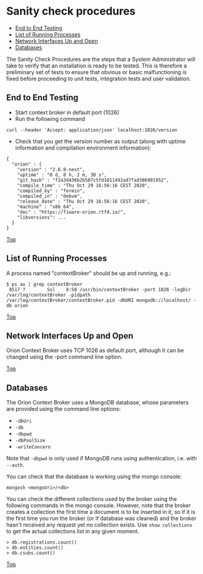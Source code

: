 # <a name="top"></a>Sanity check procedures

* [End to End Testing](#end-to-end-testing)
* [List of Running Processes](#list-of-running-processes)
* [Network Interfaces Up and Open](#network-interfaces-up-and-open)
* [Databases](#databases)

The Sanity Check Procedures are the steps that a System Administrator will take to verify that an installation is
ready to be tested. This is therefore a preliminary set of tests to ensure that obvious or basic malfunctioning
is fixed before proceeding to unit tests, integration tests and user validation.

## End to End Testing

-   Start context broker in default port (1026)
-   Run the following command

```
curl --header 'Accept: application/json' localhost:1026/version
```

-   Check that you get the version number as output (along with uptime
    information and compilation environment information):

```
{
  "orion" : {
    "version" : "2.6.0-next",
    "uptime" : "0 d, 0 h, 2 m, 30 s",
    "git_hash" : "f2a3d436b2b507c5fd1611492ad7fad386901952",
    "compile_time" : "Thu Oct 29 16:56:16 CEST 2020",
    "compiled_by" : "fermin",
    "compiled_in" : "debvm",
    "release_date" : "Thu Oct 29 16:56:16 CEST 2020",
    "machine" : "x86_64",
    "doc" : "https://fiware-orion.rtfd.io/",
    "libversions": ...
  }
}
```

[Top](#top)

## List of Running Processes

A process named "contextBroker" should be up and running, e.g.:

```
$ ps ax | grep contextBroker
 8517 ?        Ssl    8:58 /usr/bin/contextBroker -port 1026 -logDir /var/log/contextBroker -pidpath /var/log/contextBroker/contextBroker.pid -dbURI mongodb://localhost/ -db orion
```

[Top](#top)

## Network Interfaces Up and Open

Orion Context Broker uses TCP 1026 as default port, although it can be
changed using the -port command line option.

[Top](#top)

## Databases

The Orion Context Broker uses a MongoDB database, whose parameters are
provided using the command line options:

* `-dbUri`
* `-db`
* `-dbpwd`
* `-dbPoolSize`
* `-writeConcern`

Note that `-dbpwd` is only used if MongoDB runs using authentication, i.e. with `--auth`.

You can check that the database is working using the mongo console:

```
mongosh <mongoUri>/<db>
```

You can check the different collections used by the broker using the
following commands in the mongo console. However, note that the broker
creates a collection the first time a document is to be inserted in it,
so if it is the first time you run the broker (or if database was
cleaned) and the broker hasn't received any request yet no collection
exists. Use `show collections` to get the actual collections list in any
given moment.

```
> db.registrations.count()
> db.entities.count()
> db.csubs.count()
```

[Top](#top)
